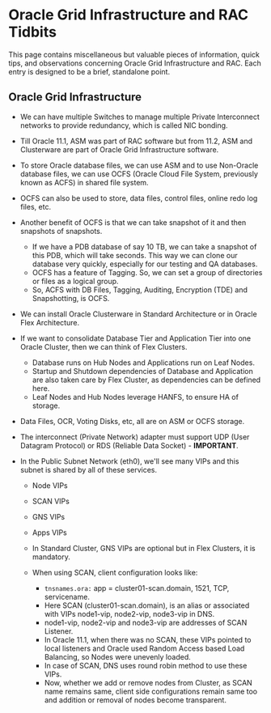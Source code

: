 # Oracle Grid Infrastructure and RAC Tidbits

This page contains miscellaneous but valuable pieces of information, quick tips, and observations concerning Oracle Grid Infrastructure and RAC. Each entry is designed to be a brief, standalone point.

## Oracle Grid Infrastructure

* We can have multiple Switches to manage multiple Private Interconnect networks to provide redundancy, which is called NIC bonding.

* Till Oracle 11.1, ASM was part of RAC software but from 11.2, ASM and Clusterware are part of Oracle Grid Infrastructure software.

* To store Oracle database files, we can use ASM and to use Non-Oracle database files, we can use OCFS (Oracle Cloud File System, previously known as ACFS) in shared file system.

* OCFS can also be used to store, data files, control files, online redo log files, etc.

* Another benefit of OCFS is that we can take snapshot of it and then snapshots of snapshots.
  * If we have a PDB database of say 10 TB, we can take a snapshot of this PDB, which will take seconds. This way we can clone our database very quickly, especially for our testing and QA databases.
  * OCFS has a feature of Tagging. So, we can set a group of directories or files as a logical group.
  * So, ACFS with DB Files, Tagging, Auditing, Encryption (TDE) and Snapshotting, is OCFS.

* We can install Oracle Clusterware in Standard Architecture or in Oracle Flex Architecture.

* If we want to consolidate Database Tier and Application Tier into one Oracle Cluster, then we can think of Flex Clusters.
  * Database runs on Hub Nodes and Applications run on Leaf Nodes.
  * Startup and Shutdown dependencies of Database and Application are also taken care by Flex Cluster, as dependencies can be defined here.
  * Leaf Nodes and Hub Nodes leverage HANFS, to ensure HA of storage.

* Data Files, OCR, Voting Disks, etc, all are on ASM or OCFS storage.

* The interconnect (Private Network) adapter must support UDP (User Datagram Protocol) or RDS (Reliable Data Socket) - **IMPORTANT**.

* In the Public Subnet Network (eth0), we'll see many VIPs and this subnet is shared by all of these services.
  * Node VIPs
  * SCAN VIPs
  * GNS VIPs
  * Apps VIPs
  * In Standard Cluster, GNS VIPs are optional but in Flex Clusters, it is mandatory.

  * When using SCAN, client configuration looks like:
    * `tnsnames.ora:` app = cluster01-scan.domain, 1521, TCP, servicename.
    * Here SCAN (cluster01-scan.domain), is an alias or associated with VIPs node1-vip, node2-vip, node3-vip in DNS.
    * node1-vip, node2-vip and node3-vip are addresses of SCAN Listener.
    * In Oracle 11.1, when there was no SCAN, these VIPs pointed to local listeners and Oracle used Random Access based Load Balancing, so Nodes were unevenly loaded.
    * In case of SCAN, DNS uses round robin method to use these VIPs.
    * Now, whether we add or remove nodes from Cluster, as SCAN name remains same, client side configurations remain same too and addition or removal of nodes become transparent.
